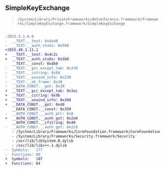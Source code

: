 ## SimpleKeyExchange

> `/System/Library/PrivateFrameworks/AVConference.framework/Frameworks/SimpleKeyExchange.framework/SimpleKeyExchange`

```diff

-2025.5.1.0.0
-  __TEXT.__text: 0x4a48
-  __TEXT.__auth_stubs: 0x580
+2055.48.1.11.1
+  __TEXT.__text: 0x4c2c
+  __TEXT.__auth_stubs: 0x5b0
   __TEXT.__const: 0xdb0
-  __TEXT.__gcc_except_tab: 0x370
-  __TEXT.__cstring: 0x94
-  __TEXT.__unwind_info: 0x230
-  __TEXT.__eh_frame: 0x38
-  __DATA_CONST.__got: 0x30
+  __TEXT.__gcc_except_tab: 0x3ac
+  __TEXT.__cstring: 0x9b
+  __TEXT.__unwind_info: 0x268
+  __DATA_CONST.__got: 0x48
   __DATA_CONST.__const: 0x350
-  __AUTH_CONST.__auth_ptr: 0x8
+  __AUTH_CONST.__auth_got: 0x2e0
   __AUTH_CONST.__cfstring: 0x40
-  __AUTH_CONST.__auth_got: 0x2c8
   - /System/Library/Frameworks/CoreFoundation.framework/CoreFoundation
   - /System/Library/Frameworks/Security.framework/Security
   - /usr/lib/libSystem.B.dylib
   - /usr/lib/libc++.1.dylib
-  Symbols:   177
-  Functions: 80
+  Symbols:   187
+  Functions: 84
 

```
